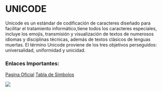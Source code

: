 # UNICODE
Unicode es un estándar de codificación de caracteres diseñado para facilitar el tratamiento informático,tiene todos los caracteres especiales, incluye los emojis, transmisión y visualización de textos de numerosos idiomas y disciplinas técnicas, además de textos clásicos de lenguas muertas. El término Unicode proviene de los tres objetivos perseguidos: universalidad, uniformidad y unicidad.

### Enlaces Importantes:
[Pagina Oficial](https://home.unicode.org/)
[Tabla de Simbolos](https://unicode-table.com/en/#basic-latin)

![](https://miro.medium.com/max/700/1*-AfW7TXx8KHdmCV5o1d-_Q.jpeg)
